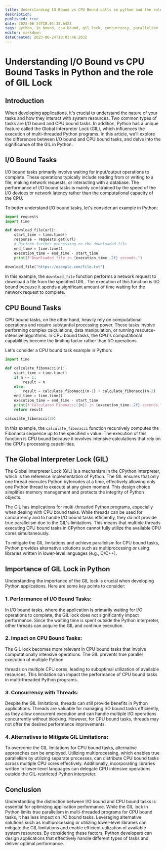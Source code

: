 ```yaml
---
title: Understanding IO Bound vs CPU Bound calls in python and the role of GIL Lock
description: 
published: true
date: 2023-06-24T18:05:35.642Z
tags: python, io bound, cpu bound, gil lock, concurrency, parallelism
editor: markdown
dateCreated: 2023-06-24T18:03:46.203Z
---
```


# Understanding I/O Bound vs CPU Bound Tasks in Python and the role of GIL Lock

## Introduction
When developing applications, it's crucial to understand the nature of your tasks and how they interact with system resources. Two common types of tasks are I/O bound and CPU bound tasks. In addition, Python has a unique feature called the Global Interpreter Lock (GIL), which influences the execution of multi-threaded Python programs. In this article, we'll explore the differences between I/O bound and CPU bound tasks, and delve into the significance of the GIL in Python.

## I/O Bound Tasks
I/O bound tasks primarily involve waiting for input/output operations to complete. These operations typically include reading from or writing to a file, making network requests, or interacting with a database. The performance of I/O bound tasks is mainly constrained by the speed of the I/O devices or network latency rather than the computational capacity of the CPU.

To better understand I/O bound tasks, let's consider an example in Python:

```python
import requests
import time

def download_file(url):
    start_time = time.time()
    response = requests.get(url)
    # Perform further processing on the downloaded file
    end_time = time.time()
    execution_time = end_time - start_time
    print(f"Downloaded file in {execution_time:.2f} seconds.")
    
download_file("https://example.com/file.txt")

```

In this example, the `download_file` function performs a network request to download a file from the specified URL. The execution of this function is I/O bound because it spends a significant amount of time waiting for the network request to complete.

## CPU Bound Tasks
CPU bound tasks, on the other hand, heavily rely on computational operations and require substantial processing power. These tasks involve performing complex calculations, data manipulation, or running resource-intensive algorithms. In CPU bound tasks, the CPU's computational capabilities become the limiting factor rather than I/O operations.

Let's consider a CPU bound task example in Python:

```python
import time

def calculate_fibonacci(n):
    start_time = time.time()
    if n <= 1:
        result = n
    else:
        result = calculate_fibonacci(n-1) + calculate_fibonacci(n-2)
    end_time = time.time()
    execution_time = end_time - start_time
    print(f"Calculated Fibonacci({n}) in {execution_time:.2f} seconds.")
    return result

calculate_fibonacci(30)
```

In this example, the `calculate_fibonacci` function recursively computes the Fibonacci sequence up to the specified `n` value. The execution of this function is CPU bound because it involves intensive calculations that rely on the CPU's processing capabilities.

## The Global Interpreter Lock (GIL)
The Global Interpreter Lock (GIL) is a mechanism in the CPython interpreter, which is the reference implementation of Python. The GIL ensures that only one thread executes Python bytecodes at a time, effectively allowing only one Python thread to execute at any given moment. This design choice simplifies memory management and protects the integrity of Python objects.

The GIL has implications for multi-threaded Python programs, especially when dealing with CPU bound tasks. While threads can be used for concurrency and to handle I/O bound tasks efficiently, they do not provide true parallelism due to the GIL's limitations. This means that multiple threads executing CPU bound tasks in CPython cannot fully utilize the available CPU cores simultaneously.

To mitigate the GIL limitations and achieve parallelism for CPU bound tasks, Python provides alternative solutions such as multiprocessing or using libraries written in lower-level languages (e.g., C/C++).

## Importance of GIL Lock in Python
Understanding the importance of the GIL lock is crucial when developing Python applications. Here are some key points to consider:

### 1. Performance of I/O Bound Tasks:
In I/O bound tasks, where the application is primarily waiting for I/O operations to complete, the GIL lock does not significantly impact performance. Since the waiting time is spent outside the Python interpreter, other threads can acquire the GIL and continue execution.

### 2. Impact on CPU Bound Tasks:
The GIL lock becomes more relevant in CPU bound tasks that involve computationally intensive operations. The GIL prevents true parallel execution of multiple Python

 threads on multiple CPU cores, leading to suboptimal utilization of available resources. This limitation can impact the performance of CPU bound tasks in multi-threaded Python programs.

### 3. Concurrency with Threads:
Despite the GIL limitations, threads can still provide benefits in Python applications. Threads are valuable for managing I/O bound tasks efficiently, as they allow concurrent execution and can handle multiple I/O operations concurrently without blocking. However, for CPU bound tasks, threads may not offer the desired performance improvements.

### 4. Alternatives to Mitigate GIL Limitations:
To overcome the GIL limitations for CPU bound tasks, alternative approaches can be employed. Utilizing multiprocessing, which enables true parallelism by utilizing separate processes, can distribute CPU bound tasks across multiple CPU cores effectively. Additionally, incorporating libraries written in lower-level languages can delegate CPU intensive operations outside the GIL-restricted Python interpreter.

## Conclusion
Understanding the distinction between I/O bound and CPU bound tasks is essential for optimizing application performance. While the GIL lock in Python limits true parallelism in multi-threaded programs for CPU bound tasks, it has less impact on I/O bound tasks. Leveraging alternative solutions such as multiprocessing or utilizing lower-level libraries can mitigate the GIL limitations and enable efficient utilization of available system resources. By considering these factors, Python developers can design applications that effectively handle different types of tasks and deliver optimal performance.
